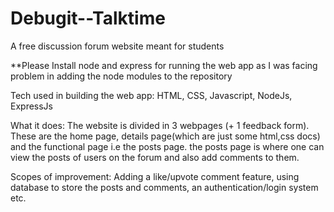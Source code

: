 # Debugit--Talktime

A free discussion forum website meant for students

**Please Install node and express for running the web app as I was facing problem in adding the node modules to the repository

Tech used in building the web app: HTML, CSS, Javascript, NodeJs, ExpressJs

What it does: The website is divided in 3 webpages (+ 1 feedback form). These are the home page, details page(which are just some html,css docs) and the functional page i.e the posts page. the posts page is where one can view the posts of users on the forum and also add comments to them.

Scopes of improvement: Adding a like/upvote comment feature, using database to store the posts and comments, an authentication/login system etc.
